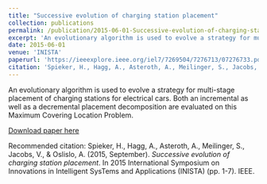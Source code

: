 ```yaml
---
title: "Successive evolution of charging station placement"
collection: publications
permalink: /publication/2015-06-01-Successive-evolution-of-charging-station-placement
excerpt: 'An evolutionary algorithm is used to evolve a strategy for multi-stage placement of charging stations for electrical cars. Both an incremental as well as a decremental placement decomposition are evaluated on this Maximum Covering Location Problem.'
date: 2015-06-01
venue: 'INISTA'
paperurl: 'https://ieeexplore.ieee.org/iel7/7269504/7276713/07276733.pdf?casa_token=SRdRjyPkVHoAAAAA:iyMpFLclx3g-XvPSKmXGUjFXtpr_EzW0NEpfkY0bdFxWlW-WE8TCkucJZUm-wVOG7zESeq_1okQ'
citation: 'Spieker, H., Hagg, A., Asteroth, A., Meilinger, S., Jacobs, V., & Oslislo, A. (2015, September). <i>Successive evolution of charging station placement</i>. In 2015 International Symposium on Innovations in Intelligent SysTems and Applications (INISTA) (pp. 1-7). IEEE.'
---
```


An evolutionary algorithm is used to evolve a strategy for multi-stage placement of charging stations for electrical cars. Both an incremental as well as a decremental placement decomposition are evaluated on this Maximum Covering Location Problem.

[Download paper here](https://ieeexplore.ieee.org/iel7/7269504/7276713/07276733.pdf?casa_token=SRdRjyPkVHoAAAAA:iyMpFLclx3g-XvPSKmXGUjFXtpr_EzW0NEpfkY0bdFxWlW-WE8TCkucJZUm-wVOG7zESeq_1okQ)

Recommended citation: Spieker, H., Hagg, A., Asteroth, A., Meilinger, S., Jacobs, V., & Oslislo, A. (2015, September). <i>Successive evolution of charging station placement</i>. In 2015 International Symposium on Innovations in Intelligent SysTems and Applications (INISTA) (pp. 1-7). IEEE.
